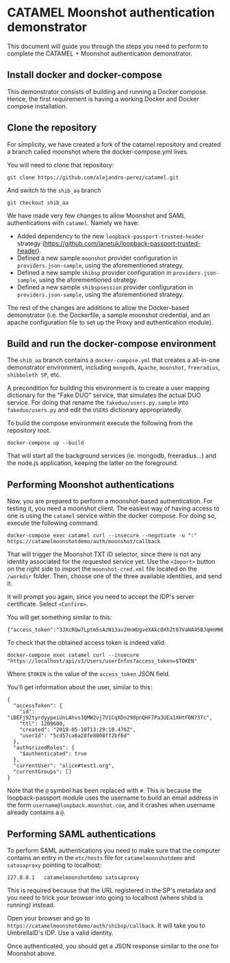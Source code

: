 # CATAMEL Moonshot authentication demonstrator
This document will guide you through the steps you need to perform to complete the CATAMEL + Moonshot authentication demonstrator.

## Install docker and docker-compose
This demonstrator consists of building and running a Docker compose. Hence, the first requirement is having a working Docker and Docker compose installation.

## Clone the repository
For simplicity, we have created a fork of the catamel repository and created a branch called moonshot where the docker-compose.yml lives.

You will need to clone that repository:
```
git clone https://github.com/alejandro-perez/catamel.git
```

And switch to the `shib_aa` branch
```
git checkout shib_aa
```
We have made very few changes to allow Moonshot and SAML authentications with `catamel`. Namely we have:
* Added dependency to the new `loopback-passport-trusted-header` strategy (https://github.com/janetuk/loopback-passport-trusted-header).
* Defined a new sample `moonshot` provider configuration in `providers.json-sample`, using the aforementioned strategy.
* Defined a new sample `shibsp` provider configuration in `providers.json-sample`, using the aforementioned strategy.
* Defined a new sample `shibspsession` provider configuration in `providers.json-sample`, using the aforementioned strategy.

The rest of the changes are additions to allow the Docker-based demonstrator (i.e. the Dockerfile, a sample moonshot credential, and an apache configuration file to set up the Proxy and authentication module).

## Build and run the docker-compose environment
The `shib_aa` branch contains a `docker-compose.yml` that creates a all-in-one demonstrator environment, including `mongodb`, `Apache`, `moonshot`, `freeradius`, `shibboleth SP`, etc.

A precondition for building this environment is to create a user mapping dictionary for the "Fake DUO" service, that simulates the actual DUO service. For doing that rename the `fakeduo/users.py.sample` into `fakeduo/users.py` and edit the `USERS` dictionary appropriatedly.

To build the compose environment execute the following from the repository root.
```
docker-compose up --build
```

That will start all the background services (ie. mongodb, freeradius...) and the node.js application, keeping the latter on the foreground.

## Performing Moonshot authentications
Now, you are prepared to perform a moonshot-based authentication. For testing it, you need a moonshot client. The easiest way of having access to one is using the `catamel` service within the docker compose. For doing so, execute the following command.

```
docker-compose exec catamel curl --insecure --negotiate -u ":" https://catamelmoonshotdemo/auth/moonshot/callback
```

That will trigger the Moonshot TXT ID selector, since there is not any identity associated for the requested service yet. Use the `<Import>` button on the right side to import the `moonshot-cred.xml` file located on the `/workdir` folder. Then, choose one of the three available identities, and send it.

It will prompt you again, since you need to accept the IDP's server certificate. Select `<Confirm>`.

You will get something similar to this:
```
{"access_token":"3JXcRQw7Lptm5sAzN13av2HnWUgveXAkcOXhZt87VaHA45BJqHnMHBbAFfYjOAKK","userId":"5ca4b3a20f34be008f7a3fdb"}
```

To check that the obtained access token is indeed valid:
```
docker-compose exec catamel curl --insecure "https://localhost/api/v3/Users/userInfos?access_token=$TOKEN"
```
Where `$TOKEN` is the value of the `access_token` JSON field.

You'll get information about the user, similar to this:
```
{
  "accessToken": {
    "id": "iBEFj92tyrdyypeiUnLAhvs3QMW2vj7V1CqXDn290pnQHF7Pa3UEa1XHtFON73Tc",
    "ttl": 1209600,
    "created": "2019-05-10T13:29:10.476Z",
    "userId": "5cd57ca6a28fe8008ff2bf6d"
  },
  "authorizedRoles": {
    "$authenticated": true
  },
  "currentUser": "alice#test1.org",
  "currentGroups": []
}

```
Note that the `@` symbol has been replaced with `#`. This is because the loopback-passport module uses the username to build an email address in the form `username@loopback.moonshot.com`, and it crashes when username already contains a `@`.
## Performing SAML authentications
To perform SAML authentications you need to make sure that the computer contains an entry in the `etc/hosts` file for `catamelmoonshotdemo` and `satosaproxy` pointing to localhost:
```
127.0.0.1   catamelmoonshotdemo satosaproxy
```
This is required because that the URL registered in the SP's metadata and you need to trick your browser into going to localhost (where shibd is running) instead.

Open your browser and go to `https://catamelmoonshotdemo/auth/shibsp/callback`. It will take you to UmbrellaID's IDP. Use a valid identity.

Once authenticated, you should get a JSON response similar to the one for Moonshot above.


